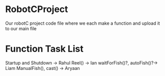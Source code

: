 # RobotCProject

Our robotC project code file where we each make a function and upload it to our main file

# Function Task List


Startup and Shutdown -> Rahul
Reel() -> Ian
waitForFish()?, autoFish()?-> Liam
ManualFish(), cast() -> Aryaan


